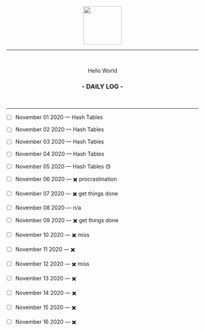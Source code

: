 <div align="center">
  <img src="https://culturenojhome.files.wordpress.com/2019/04/earth-icon.gif" width="100" height="100" />
  
  <hr height="0.5px" />
  
  <br/>
  <p> Hello World </p>
  <h3> - DAILY LOG - </h3>
  <br/>
</div>

<hr/>


- [ ] November 01 2020 — Hash Tables
- [ ] November 02 2020 — Hash Tables
- [ ] November 03 2020 — Hash Tables
- [ ] November 04 2020 — Hash Tables
- [ ] November 05 2020 — Hash Tables 😓
- [ ] November 06 2020 — ✖️ procrastination
- [ ] November 07 2020 — ✖️ get things done



- [ ] November 08 2020 — n/a
- [ ] November 09 2020 — ✖️ get things done
- [ ] November 10 2020 — ✖️ miss
- [ ] November 11 2020 — ✖️
- [ ] November 12 2020 — ✖️ miss
- [ ] November 13 2020 — ✖️
- [ ] November 14 2020 — ✖️

- [ ] November 15 2020 — ✖️
- [ ] November 16 2020 — ✖️
